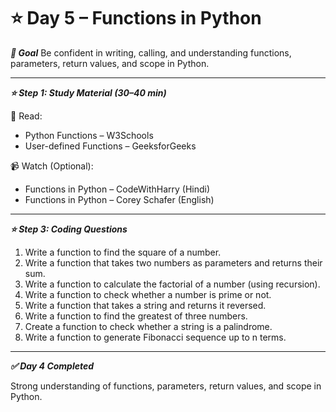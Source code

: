 # ⭐ Day 5 – Functions in Python


***🎯 Goal***
Be confident in writing, calling, and understanding functions, parameters, return values, and scope in Python.

---

***⭐ Step 1: Study Material (30–40 min)***

📖 Read:
- Python Functions – W3Schools
- User-defined Functions – GeeksforGeeks

📹 Watch (Optional):
- Functions in Python – CodeWithHarry (Hindi)
- Functions in Python – Corey Schafer (English)
---

***⭐ Step 3: Coding Questions***

1. Write a function to find the square of a number.
2. Write a function that takes two numbers as parameters and returns their sum.
3. Write a function to calculate the factorial of a number (using recursion).
4. Write a function to check whether a number is prime or not.
5. Write a function that takes a string and returns it reversed.
6. Write a function to find the greatest of three numbers.
7. Create a function to check whether a string is a palindrome.
8. Write a function to generate Fibonacci sequence up to n terms.

--- 

***✅ Day 4 Completed***

Strong understanding of functions, parameters, return values, and scope in Python.